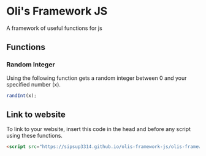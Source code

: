 # Oli's Framework JS
A framework of useful functions for js
## Functions
### Random Integer
Using the following function gets a random integer between 0 and your specified number (x).
```js
randInt(x);
```
## Link to website
To link to your website, insert this code in the head and before any script using these functions.
```html
<script src="https://sipsup3314.github.io/olis-framework-js/olis-framework.js"></script>
```

